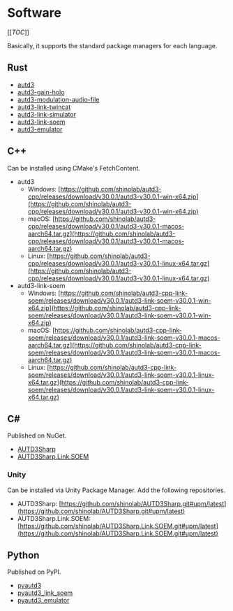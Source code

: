 # Software

[[_TOC_]]

Basically, it supports the standard package managers for each language.

## Rust

- [autd3](https://crates.io/crates/autd3)
- [autd3-gain-holo](https://crates.io/crates/autd3-gain-holo)
- [autd3-modulation-audio-file](https://crates.io/crates/autd3-modulation-audio-file)
- [autd3-link-twincat](https://crates.io/crates/autd3-link-twincat)
- [autd3-link-simulator](https://crates.io/crates/autd3-link-simulator)
- [autd3-link-soem](https://crates.io/crates/autd3-link-soem)
- [autd3-emulator](https://crates.io/crates/autd3-emulator)

## C++

Can be installed using CMake's FetchContent.

- autd3
    - Windows: [https://github.com/shinolab/autd3-cpp/releases/download/v30.0.1/autd3-v30.0.1-win-x64.zip](https://github.com/shinolab/autd3-cpp/releases/download/v30.0.1/autd3-v30.0.1-win-x64.zip)
    - macOS: [https://github.com/shinolab/autd3-cpp/releases/download/v30.0.1/autd3-v30.0.1-macos-aarch64.tar.gz](https://github.com/shinolab/autd3-cpp/releases/download/v30.0.1/autd3-v30.0.1-macos-aarch64.tar.gz)
    - Linux: [https://github.com/shinolab/autd3-cpp/releases/download/v30.0.1/autd3-v30.0.1-linux-x64.tar.gz](https://github.com/shinolab/autd3-cpp/releases/download/v30.0.1/autd3-v30.0.1-linux-x64.tar.gz)
- autd3-link-soem
    - Windows: [https://github.com/shinolab/autd3-cpp-link-soem/releases/download/v30.0.1/autd3-link-soem-v30.0.1-win-x64.zip](https://github.com/shinolab/autd3-cpp-link-soem/releases/download/v30.0.1/autd3-link-soem-v30.0.1-win-x64.zip)
    - macOS: [https://github.com/shinolab/autd3-cpp-link-soem/releases/download/v30.0.1/autd3-link-soem-v30.0.1-macos-aarch64.tar.gz](https://github.com/shinolab/autd3-cpp-link-soem/releases/download/v30.0.1/autd3-link-soem-v30.0.1-macos-aarch64.tar.gz)
    - Linux: [https://github.com/shinolab/autd3-cpp-link-soem/releases/download/v30.0.1/autd3-link-soem-v30.0.1-linux-x64.tar.gz](https://github.com/shinolab/autd3-cpp-link-soem/releases/download/v30.0.1/autd3-link-soem-v30.0.1-linux-x64.tar.gz)

## C#

Published on NuGet.

- [AUTD3Sharp](https://www.nuget.org/packages/AUTD3Sharp)
- [AUTD3Sharp.Link.SOEM](https://www.nuget.org/packages/AUTD3Sharp.Link.SOEM)

### Unity

Can be installed via Unity Package Manager.
Add the following repositories.
- AUTD3Sharp: [https://github.com/shinolab/AUTD3Sharp.git#upm/latest](https://github.com/shinolab/AUTD3Sharp.git#upm/latest)
- AUTD3Sharp.Link.SOEM: [https://github.com/shinolab/AUTD3Sharp.Link.SOEM.git#upm/latest](https://github.com/shinolab/AUTD3Sharp.Link.SOEM.git#upm/latest)

## Python

Published on PyPI.

- [pyautd3](https://pypi.org/project/pyautd3/)
- [pyautd3_link_soem](https://pypi.org/project/pyautd3_link_soem/)
- [pyautd3_emulator](https://pypi.org/project/pyautd3_emulator/)
